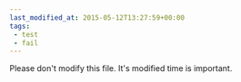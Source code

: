```yaml
---
last_modified_at: 2015-05-12T13:27:59+00:00
tags:
 - test
 - fail
---
```


Please don't modify this file. It's modified time is important.
